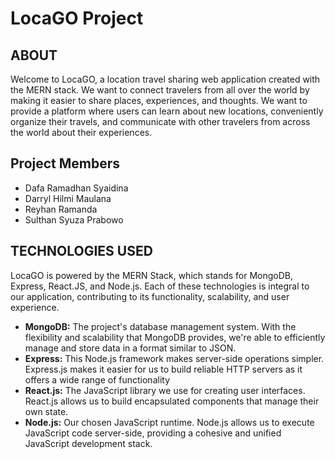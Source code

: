 # LocaGO Project

## ABOUT
Welcome to LocaGO, a location travel sharing web application created with the MERN stack. We want to connect travelers from all over the world by making it easier to share places, experiences, and thoughts. We want to provide a platform where users can learn about new locations, conveniently organize their travels, and communicate with other travelers from across the world about their experiences.

## Project Members
* Dafa Ramadhan Syaidina
* Darryl Hilmi Maulana
* Reyhan Ramanda
* Sulthan Syuza Prabowo

## TECHNOLOGIES USED
LocaGO is powered by the MERN Stack, which stands for MongoDB, Express, React.JS, and Node.js. Each of these technologies is integral to our application, contributing to its functionality, scalability, and user experience.

* **MongoDB:** The project's database management system. With the flexibility and scalability that MongoDB provides, we're able to efficiently manage and store data in a format similar to JSON.
* **Express:** This Node.js framework makes server-side operations simpler. Express.js makes it easier for us to build reliable HTTP servers as it offers a wide range of functionality
* **React.js:** The JavaScript library we use for creating user interfaces. React.js allows us to build encapsulated components that manage their own state.
* **Node.js:**  Our chosen JavaScript runtime. Node.js allows us to execute JavaScript code server-side, providing a cohesive and unified JavaScript development stack.


